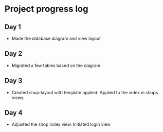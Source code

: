 # Project progress log

## Day 1

* Made the database diagram and view layout

## Day 2

* Migrated a few tables based on the diagram

## Day 3

* Created shop-layout with template applied. Applied to the index in shops views

## Day 4

* Adjusted the shop index view. Initiated login view
